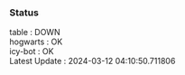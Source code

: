 ### Status


table : DOWN  
hogwarts : OK  
icy-bot : OK  
Latest Update : 2024-03-12 04:10:50.711806
